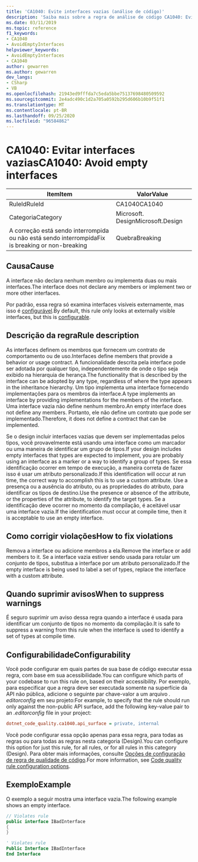 ```yaml
---
title: 'CA1040: Evite interfaces vazias (análise de código)'
description: 'Saiba mais sobre a regra de análise de código CA1040: Evite interfaces vazias'
ms.date: 03/11/2019
ms.topic: reference
f1_keywords:
- CA1040
- AvoidEmptyInterfaces
helpviewer_keywords:
- AvoidEmptyInterfaces
- CA1040
author: gewarren
ms.author: gewarren
dev_langs:
- CSharp
- VB
ms.openlocfilehash: 21943ed9fffda7c5eda5bbe75137698480509592
ms.sourcegitcommit: 2e4adc490c1d2a705a0592b295d606b10b9f51f1
ms.translationtype: MT
ms.contentlocale: pt-BR
ms.lasthandoff: 09/25/2020
ms.locfileid: "96584862"
---
```

# <a name="ca1040-avoid-empty-interfaces"></a><span data-ttu-id="26ae7-103">CA1040: Evitar interfaces vazias</span><span class="sxs-lookup"><span data-stu-id="26ae7-103">CA1040: Avoid empty interfaces</span></span>

| <span data-ttu-id="26ae7-104">Item</span><span class="sxs-lookup"><span data-stu-id="26ae7-104">Item</span></span>                                     | <span data-ttu-id="26ae7-105">Valor</span><span class="sxs-lookup"><span data-stu-id="26ae7-105">Value</span></span>            |
|------------------------------------------|------------------|
| <span data-ttu-id="26ae7-106">RuleId</span><span class="sxs-lookup"><span data-stu-id="26ae7-106">RuleId</span></span>                                   | <span data-ttu-id="26ae7-107">CA1040</span><span class="sxs-lookup"><span data-stu-id="26ae7-107">CA1040</span></span>           |
| <span data-ttu-id="26ae7-108">Categoria</span><span class="sxs-lookup"><span data-stu-id="26ae7-108">Category</span></span>                                 | <span data-ttu-id="26ae7-109">Microsoft. Design</span><span class="sxs-lookup"><span data-stu-id="26ae7-109">Microsoft.Design</span></span> |
| <span data-ttu-id="26ae7-110">A correção está sendo interrompida ou não está sendo interrompida</span><span class="sxs-lookup"><span data-stu-id="26ae7-110">Fix is breaking or non-breaking</span></span> | <span data-ttu-id="26ae7-111">Quebra</span><span class="sxs-lookup"><span data-stu-id="26ae7-111">Breaking</span></span>         |

## <a name="cause"></a><span data-ttu-id="26ae7-112">Causa</span><span class="sxs-lookup"><span data-stu-id="26ae7-112">Cause</span></span>

<span data-ttu-id="26ae7-113">A interface não declara nenhum membro ou implementa duas ou mais interfaces.</span><span class="sxs-lookup"><span data-stu-id="26ae7-113">The interface does not declare any members or implement two or more other interfaces.</span></span>

<span data-ttu-id="26ae7-114">Por padrão, essa regra só examina interfaces visíveis externamente, mas isso é [configurável](#configurability).</span><span class="sxs-lookup"><span data-stu-id="26ae7-114">By default, this rule only looks at externally visible interfaces, but this is [configurable](#configurability).</span></span>

## <a name="rule-description"></a><span data-ttu-id="26ae7-115">Descrição da regra</span><span class="sxs-lookup"><span data-stu-id="26ae7-115">Rule description</span></span>

<span data-ttu-id="26ae7-116">As interfaces definem os membros que fornecem um contrato de comportamento ou de uso.</span><span class="sxs-lookup"><span data-stu-id="26ae7-116">Interfaces define members that provide a behavior or usage contract.</span></span> <span data-ttu-id="26ae7-117">A funcionalidade descrita pela interface pode ser adotada por qualquer tipo, independentemente de onde o tipo seja exibido na hierarquia de herança.</span><span class="sxs-lookup"><span data-stu-id="26ae7-117">The functionality that is described by the interface can be adopted by any type, regardless of where the type appears in the inheritance hierarchy.</span></span> <span data-ttu-id="26ae7-118">Um tipo implementa uma interface fornecendo implementações para os membros da interface.</span><span class="sxs-lookup"><span data-stu-id="26ae7-118">A type implements an interface by providing implementations for the members of the interface.</span></span> <span data-ttu-id="26ae7-119">Uma interface vazia não define nenhum membro.</span><span class="sxs-lookup"><span data-stu-id="26ae7-119">An empty interface does not define any members.</span></span> <span data-ttu-id="26ae7-120">Portanto, ele não define um contrato que pode ser implementado.</span><span class="sxs-lookup"><span data-stu-id="26ae7-120">Therefore, it does not define a contract that can be implemented.</span></span>

<span data-ttu-id="26ae7-121">Se o design incluir interfaces vazias que devem ser implementadas pelos tipos, você provavelmente está usando uma interface como um marcador ou uma maneira de identificar um grupo de tipos.</span><span class="sxs-lookup"><span data-stu-id="26ae7-121">If your design includes empty interfaces that types are expected to implement, you are probably using an interface as a marker or a way to identify a group of types.</span></span> <span data-ttu-id="26ae7-122">Se essa identificação ocorrer em tempo de execução, a maneira correta de fazer isso é usar um atributo personalizado.</span><span class="sxs-lookup"><span data-stu-id="26ae7-122">If this identification will occur at run time, the correct way to accomplish this is to use a custom attribute.</span></span> <span data-ttu-id="26ae7-123">Use a presença ou a ausência do atributo, ou as propriedades do atributo, para identificar os tipos de destino.</span><span class="sxs-lookup"><span data-stu-id="26ae7-123">Use the presence or absence of the attribute, or the properties of the attribute, to identify the target types.</span></span> <span data-ttu-id="26ae7-124">Se a identificação deve ocorrer no momento da compilação, é aceitável usar uma interface vazia.</span><span class="sxs-lookup"><span data-stu-id="26ae7-124">If the identification must occur at compile time, then it is acceptable to use an empty interface.</span></span>

## <a name="how-to-fix-violations"></a><span data-ttu-id="26ae7-125">Como corrigir violações</span><span class="sxs-lookup"><span data-stu-id="26ae7-125">How to fix violations</span></span>

<span data-ttu-id="26ae7-126">Remova a interface ou adicione membros a ela.</span><span class="sxs-lookup"><span data-stu-id="26ae7-126">Remove the interface or add members to it.</span></span> <span data-ttu-id="26ae7-127">Se a interface vazia estiver sendo usada para rotular um conjunto de tipos, substitua a interface por um atributo personalizado.</span><span class="sxs-lookup"><span data-stu-id="26ae7-127">If the empty interface is being used to label a set of types, replace the interface with a custom attribute.</span></span>

## <a name="when-to-suppress-warnings"></a><span data-ttu-id="26ae7-128">Quando suprimir avisos</span><span class="sxs-lookup"><span data-stu-id="26ae7-128">When to suppress warnings</span></span>

<span data-ttu-id="26ae7-129">É seguro suprimir um aviso dessa regra quando a interface é usada para identificar um conjunto de tipos no momento da compilação.</span><span class="sxs-lookup"><span data-stu-id="26ae7-129">It is safe to suppress a warning from this rule when the interface is used to identify a set of types at compile time.</span></span>

## <a name="configurability"></a><span data-ttu-id="26ae7-130">Configurabilidade</span><span class="sxs-lookup"><span data-stu-id="26ae7-130">Configurability</span></span>

<span data-ttu-id="26ae7-131">Você pode configurar em quais partes de sua base de código executar essa regra, com base em sua acessibilidade.</span><span class="sxs-lookup"><span data-stu-id="26ae7-131">You can configure which parts of your codebase to run this rule on, based on their accessibility.</span></span> <span data-ttu-id="26ae7-132">Por exemplo, para especificar que a regra deve ser executada somente na superfície da API não pública, adicione o seguinte par chave-valor a um arquivo *. editorconfig* em seu projeto:</span><span class="sxs-lookup"><span data-stu-id="26ae7-132">For example, to specify that the rule should run only against the non-public API surface, add the following key-value pair to an *.editorconfig* file in your project:</span></span>

```ini
dotnet_code_quality.ca1040.api_surface = private, internal
```

<span data-ttu-id="26ae7-133">Você pode configurar essa opção apenas para essa regra, para todas as regras ou para todas as regras nesta categoria (Design).</span><span class="sxs-lookup"><span data-stu-id="26ae7-133">You can configure this option for just this rule, for all rules, or for all rules in this category (Design).</span></span> <span data-ttu-id="26ae7-134">Para obter mais informações, consulte [Opções de configuração de regra de qualidade de código](../code-quality-rule-options.md).</span><span class="sxs-lookup"><span data-stu-id="26ae7-134">For more information, see [Code quality rule configuration options](../code-quality-rule-options.md).</span></span>

## <a name="example"></a><span data-ttu-id="26ae7-135">Exemplo</span><span class="sxs-lookup"><span data-stu-id="26ae7-135">Example</span></span>

<span data-ttu-id="26ae7-136">O exemplo a seguir mostra uma interface vazia.</span><span class="sxs-lookup"><span data-stu-id="26ae7-136">The following example shows an empty interface.</span></span>

```csharp
// Violates rule
public interface IBadInterface
{
}
```

```vb
' Violates rule
Public Interface IBadInterface
End Interface
```
